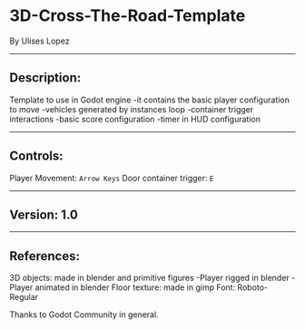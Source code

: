 # 3D-Cross-The-Road-Template
 By Ulises Lopez

--------------------------------------------------
Description:
--------------------------------------------------
 Template to use in Godot engine
 -it contains the basic player configuration to move
 -vehicles generated by instances loop
 -container trigger interactions
 -basic score configuration
 -timer in HUD configuration
 
--------------------------------------------------
Controls:
--------------------------------------------------
 Player Movement: `Arrow Keys`
 Door container trigger: `E`
 
--------------------------------------------------
Version: 1.0
--------------------------------------------------
 
--------------------------------------------------
References:
--------------------------------------------------
 3D objects: made in blender and primitive figures
 -Player rigged in blender
 -Player animated in blender
 Floor texture: made in gimp
 Font: Roboto-Regular

 
Thanks to Godot Community in general.